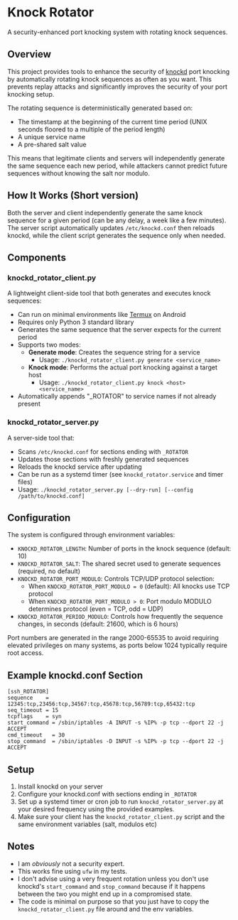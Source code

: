 # Knock Rotator

A security-enhanced port knocking system with rotating knock sequences.

## Overview

This project provides tools to enhance the security of [knockd](https://man.archlinux.org/man/knockd.1.en) port knocking by automatically rotating knock sequences as often as you want. This prevents replay attacks and significantly improves the security of your port knocking setup.

The rotating sequence is deterministically generated based on:
- The timestamp at the beginning of the current time period (UNIX seconds floored to a multiple of the period length)
- A unique service name
- A pre-shared salt value

This means that legitimate clients and servers will independently generate the same sequence each new period, while attackers cannot predict future sequences without knowing the salt nor modulo.

## How It Works (Short version)

Both the server and client independently generate the same knock sequence for a given period (can be any delay, a week like a few minutes). The server script automatically updates `/etc/knockd.conf` then reloads knockd, while the client script generates the sequence only when needed.

## Components

### knockd_rotator_client.py

A lightweight client-side tool that both generates and executes knock sequences:

- Can run on minimal environments like [Termux](https://termux.dev/) on Android
- Requires only Python 3 standard library
- Generates the same sequence that the server expects for the current period
- Supports two modes:
  - **Generate mode**: Creates the sequence string for a service
    - Usage: `./knockd_rotator_client.py generate <service_name>`
  - **Knock mode**: Performs the actual port knocking against a target host
    - Usage: `./knockd_rotator_client.py knock <host> <service_name>`
- Automatically appends "_ROTATOR" to service names if not already present

### knockd_rotator_server.py

A server-side tool that:

- Scans `/etc/knockd.conf` for sections ending with `_ROTATOR`
- Updates those sections with freshly generated sequences
- Reloads the knockd service after updating
- Can be run as a systemd timer (see `knockd_rotator.service` and timer files)
- Usage: `./knockd_rotator_server.py [--dry-run] [--config /path/to/knockd.conf]`

## Configuration

The system is configured through environment variables:

- `KNOCKD_ROTATOR_LENGTH`: Number of ports in the knock sequence (default: 10)
- `KNOCKD_ROTATOR_SALT`: The shared secret used to generate sequences (required, no default)
- `KNOCKD_ROTATOR_PORT_MODULO`: Controls TCP/UDP protocol selection:
  - When `KNOCKD_ROTATOR_PORT_MODULO = 0` (default): All knocks use TCP protocol
  - When `KNOCKD_ROTATOR_PORT_MODULO > 0`: Port modulo MODULO determines protocol (even = TCP, odd = UDP)
- `KNOCKD_ROTATOR_PERIOD_MODULO`: Controls how frequently the sequence changes, in seconds (default: 21600, which is 6 hours)

Port numbers are generated in the range 2000-65535 to avoid requiring elevated privileges on many systems, as ports below 1024 typically require root access.

## Example knockd.conf Section

```
[ssh_ROTATOR]
sequence    = 12345:tcp,23456:tcp,34567:tcp,45678:tcp,56789:tcp,65432:tcp
seq_timeout = 15
tcpflags    = syn
start_command = /sbin/iptables -A INPUT -s %IP% -p tcp --dport 22 -j ACCEPT
cmd_timeout   = 30
stop_command  = /sbin/iptables -D INPUT -s %IP% -p tcp --dport 22 -j ACCEPT
```

## Setup

1. Install knockd on your server
2. Configure your knockd.conf with sections ending in `_ROTATOR`
3. Set up a systemd timer or cron job to run `knockd_rotator_server.py` at your desired frequency using the provided examples.
4. Make sure your client has the `knockd_rotator_client.py` script and the same environment variables (salt, modulos etc)

## Notes

- I am *obviously* not a security expert.
- This works fine using `ufw` in my tests.
- I don't advise using a very frequent rotation unless you don't use knockd's `start_command` and `stop_command` because if it happens between the two you might end up in a compromised state.
- The code is minimal on purpose so that you just have to copy the `knockd_rotator_client.py` file around and the env variables.
